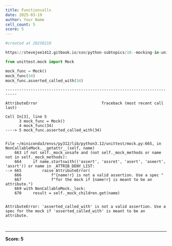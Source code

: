 ```yaml
---
title: Functioncalls
date: 2025-03-19
author: Your Name
cell_count: 5
score: 5
---
```


```python
#created at 20250210
```


```python
https://stevejoe1412.gitbook.io/ssn/python-subtopics/10.-mocking-in-unit-tests
```


```python
from unittest.mock import Mock

mock_func = Mock()
mock_func(34) 
mock_func.asserted_called_with(34)
```


    ---------------------------------------------------------------------------

    AttributeError                            Traceback (most recent call last)

    Cell In[3], line 5
          3 mock_func = Mock()
          4 mock_func(34) 
    ----> 5 mock_func.asserted_called_with(34)


    File ~/miniconda3/envs/py312/lib/python3.12/unittest/mock.py:665, in NonCallableMock.__getattr__(self, name)
        663 if not self._mock_unsafe and (not self._mock_methods or name not in self._mock_methods):
        664     if name.startswith(('assert', 'assret', 'asert', 'aseert', 'assrt')) or name in _ATTRIB_DENY_LIST:
    --> 665         raise AttributeError(
        666             f"{name!r} is not a valid assertion. Use a spec "
        667             f"for the mock if {name!r} is meant to be an attribute.")
        669 with NonCallableMock._lock:
        670     result = self._mock_children.get(name)


    AttributeError: 'asserted_called_with' is not a valid assertion. Use a spec for the mock if 'asserted_called_with' is meant to be an attribute.



```python

```


```python


```


---
**Score: 5**